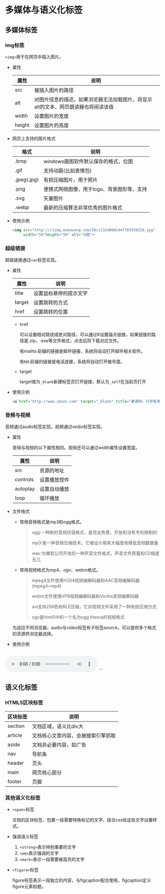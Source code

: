 # 多媒体与语义化标签

## 多媒体标签

### img标签

`<img>`用于在网页中插入图片。

* 属性

  | 属性   | 说明                                                         |
  | ------ | ------------------------------------------------------------ |
  | src    | 被插入图片的路径                                             |
  | alt    | 对图片信息的描述，如果浏览器无法加载图片，将显示alt的文本，网页朗读器也将阅读该值 |
  | width  | 设置图片的宽度                                               |
  | height | 设置图片的高度                                               |

* 网页上支持的图片格式

  | 格式        | 说明                                       |
  | ----------- | ------------------------------------------ |
  | .bmp        | windows画图软件默认保存的格式，位图        |
  | .gif        | 支持动画(比如表情包)                       |
  | .jpeg(.jpg) | 有损压缩图片，用于照片                     |
  | .png        | 便携式网络图像，用于logo、背景图形等，支持 |
  | .svg        | 矢量图片                                   |
  | .webp       | 最新的压缩算法非常优秀的图片格式           |

* 使用示例

  ```html
  <img src="http://climg.mukewang.com/58c11324000144f703550220.jpg" 
       width="50"height="50" alt="马图">
  ```

### 超级链接

超级链接通过`<a>`标签实现。

* 属性

  | 属性   | 说明                   |
  | ------ | ---------------------- |
  | title  | 设置鼠标悬停的提示文字 |
  | target | 设置跳转的方式         |
  | href   | 设置跳转的位置         |
  * href

    可以设置相对路径或绝对路径，可以通过#设置锚点链接，如果链接的路径是.zip、.exe等文件格式，点击后将下载对应文件。

    有mailto:前缀的链接是邮件链接，系统将自动打开邮件相关软件。

    有tel:前缀的链接是电话连接，系统将自动打开拨号盘。

  * target

    target值为`_blank`新建标签页打开链接，默认为`_self`在当前页打开

* 使用示例

  ```html
  <a href="http://www.imooc.com" target="_blank" title="慕课网，只学有用的">慕课网</a>
  ```

### 音频与视频

音频通过audio标签实现。视频通过vedio标签实现。

* 属性

    音频与视频的以下属性相同。视频还可以通过width属性设置宽度。

    | 属性     | 说明         |
    | -------- | ------------ |
    | src      | 资源的地址   |
    | controls | 设置播放控件 |
    | autoplay | 设置自动播放 |
    | loop     | 循环播放     |
    
* 文件格式

    * 常用音频格式是mp3和ogg格式。

      >  ogg:一种新的音频压宿格式，是完全免费、开放和没有专利限制的
      >
      >  mp3:是一种音频压缩技术。它被设计用来大幅度地降低音频数据量
      >
      >  wav:为微软公司开发的一种声音文件格式，声音文件质量和CD相差无几

    * 常用视频格式为mp4、ogv、webm格式。

      > mpeg4文件使用H264视频编解码器和AAC音频编解码器(mpeg4=mp4)
      >
      > webm文件使用VP8视频编解码器和Vorbis音频编解码器
      >
      > avi支持256色和RLE压缩，它对视频文件采用了一种有损压缩方式
      >
      > ogv是html5中的一个名为ogg theora的视频格式

    为适应不同浏览器，audio与video标签有子标签source，可以提供多个格式的资源供浏览器选择。

* 使用示例

    ```html
<audio controls>
        <source src="music/hangpai.mp3" type="audio/mpeg">
        <source src="music/hangpai.ogg" type-"audio/ogg">
        <source src="music/hangpai.wav" type="audio/wav">
    </audio>
    ```

## 语义化标签

### HTML5区块标签

| 区块标签 | 说明                               |
| -------- | ---------------------------------- |
| section  | 文档区域，语义比div大              |
| article  | 文档核心文章内容，会被搜索引擎抓取 |
| aside    | 文档非必要内容，如广告             |
| nav      | 导航条                             |
| header   | 页头                               |
| main     | 网页核心部分                       |
| footer   | 页脚                               |

### 其他语义化标签

* `<span>`标签

  文档的区块标签，包裹一段需要特殊标记的文字，结合css给这些文字设置样式。

* 强调语义标签

  1. `<strong>`表示特别重要的文字
  2. `<em>`表示强调的文字
  3. `<mark>`表示一段需要被高亮的文字

* `<figure>`标签

  figure标签表示一段独立的内容，与figcaption配合使用，figcaption定义figure元素标题。